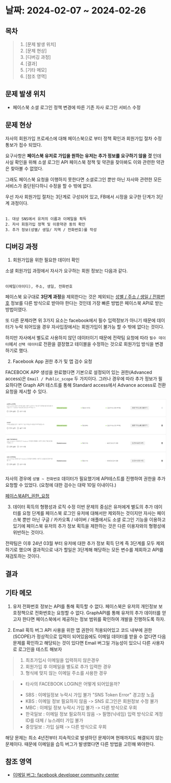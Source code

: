 
# 날짜: 2024-02-07 ~ 2024-02-26

## 목차

> 1. [문제 발생 위치]
> 2. [문제 현상] 
> 3. [디버깅 과정]
> 4. [결과]
> 5. [기타 메모]
> 6. [참조 영역]


## 문제 발생 위치
- 페이스북 소셜 로그인 정책 변경에 따른 기존 자사 로그인 서비스 수정
## 문제 현상
자사의 회원가입 프로세스에 대해 페이스북으로 부터 정책 확인과 회원가입 절차 수정 통보가 접수 되었다.

요구사항은 **페이스북 유저로 가입을 원하는 유저는 추가 정보를 요구하기 않을 것** 인데
사실 확인을 위해 소셜 로그인 API 페이스북 정책 및 약관을 찾아봐도 이와 관련한 약관은 찾아볼 수 없었다.

그래도 페이스북 요청을 이행하지 못한다면 소셜로그인 뿐만 아닌 자사와 관련한 모든 서비스가 중단된다하니 수정을 할 수 밖에 없다.


우선 자사 회원가입 절차는 3단계로 구성되어 있고, FB에서 시정을 요구한 단계가 3단계 과정이다.
```

1. 대상 SNS에서 유저의 이름과 이메일을 획득
2. 자사 회원가입 정책 및 이용약관 동의 확인
3. 추가 정보(성별/ 생일/ 지역 / 전화번호)를 작성

```
## 디버깅 과정
1. 회원가입을 위한 필요한 데이터 확인

소셜 회원가입 과정에서 자사가 요구하는 회원 정보는 다음과 같다.
```

이메일(아이디), 주소, 생일, 전화번호

```
페이스북 요구대로 **3단계 과정**을 제외한다는 것은 제외되는 <u>성별 / 주소 / 생일 / 전화번호</u> 정보를 
다른 방식으로 받아야 한다는 것인데 가장 빠른 방법은 페이스북 API로 받는 방법이였다.

또 다른 문제라면 위 3가지 요소는 facebook에서 필수 입력정보가 아니기 때문에 데이터가 누락 되어있을 경우 
자사입장에서는 회원가입이 불가능 할 수 밖에 없다는 것이다.

하지만 자사에서 별도로 사용하지 않던 데이터이기 때문에 전략팀 요청에 따라 `필수 데이터`에서 `선택 데이터`로 전환을 결정했고 테이블을 수정하는 것으로 회원가입 방식을 변경 하기로 했다.

2. Facebook App 권한 추가 및 앱 검수 요청

FACEBOOK APP 생성을 완료했다면 기본으로 설정되어 있는 권한(Advanced access)은 `Email / Public_scope` 두 가지이다.
그러나 경우에 따라 추가 정보가 필요하다면 Graph API 테스트를 통해 Standard access에서 Advance access로 전환 요청을 제시할 수 있다.

![](/image/auth_function.png)

자사의 경우에 `성별 ~ 전화번호` 데이터가 필요했기에 API테스트를 진행하여 권한을 추가 요청할 수 있었다. 
(요청에 대한 검수는 대략 10일 이내이다.)

[페이스북API_권한_요청](./FbAuthRequest.md)

3. 데이터 획득의 형평성과 로직 수정
이번 문제의 중심은 유저에게 별도의 추가 데이터를 요청 단계를 페이스북 로그인 유저에 대해서만 제외하는 것이지만
자사는 페이스북 뿐만 아닌 구글 / 카카오톡 / 네이버 / 애플에서도 소셜 로그인 기능을 이용하고 있기에
페이스북 유저의 추가 정보 획득을 제한하는 것은 다른 이용자와의 형평성에 위반하는 것이다. 

전략팀은 이후 24년 03월 부터 유저에 대한 추가 정보 획득 단계 즉 3단계를 모두 제외하기로 했으며
결과적으로 내가 할일은 3단계해 해당하는 모든 변수를 제회하고 API를 재검토하는 것이다.
 
## 결과

## 기타 메모

1. 유저 전화번호 정보는 API를 통해 획득할 수 없다.
페이스북은 유저의 개인정보 보호정책으로 전화번호는 요청할 수 없다.
GraphAPI를 통해 유저의 추가 데이터를 얻고자 한다면 페이스북에서 제공하는 정보 범위를 확인하여 개발을 진행하도록 하자.

2. Email 획득 버그
API 사용을 위한 앱 권한이 적용되어있고 코드 내부에 권한(SCOPE)가 정상적으로 입력이 되어있음에도
이메일 데이터를 받을 수 없다면 다음 문제를 확인하고 해당되는 것이 있다면 Email 버그일 가능성이 있으니 다른 사용자로 로그인을 테스트 해보자

> 1. 최초가입시 이메일을 입력하지 않은경우
> 2. 회원가입 후 이메일을 별도로 추가 입력한 경우
> 3. 형식에 맞지 않는 이메일 주소를 사용한 경우


> * 타사의 FACEBOOK LOGIN은 어떻게 되어있을까?
>
> - SBS : 이메일정보 누락시 가입 불가 "SNS Token Error" 경고창 노출
> - KBS : 이메일 정보 필요하지 않음 -> SNS 로그인은 회원정보 수정 불가
> - MBC : 이메일 정보 누락시 가입 불가 -> 다른 방식으로 우회
> - 한국일보 : 이메일 정보 필요하지 않음 -> 필명(닉네임) 입력 방식으로 계정ID를 대체 / 뉴스레터 가입 불가
> - 중앙일보 : 가입 실패 -> 다른 방식으로 우회

해당 문제는 최소 4년전부터 지속적으로 발생하던 문제이며 현재까지도 해결되지 않는 문제이다.
때문에 이메일을 습득  버그가 발생했다면 다른 방법을 고민해 봐야한다.

## 참조 영역
- [이메일 버그: facebook developer community center](https://developers.facebook.com/community/threads/217771886049828/)

